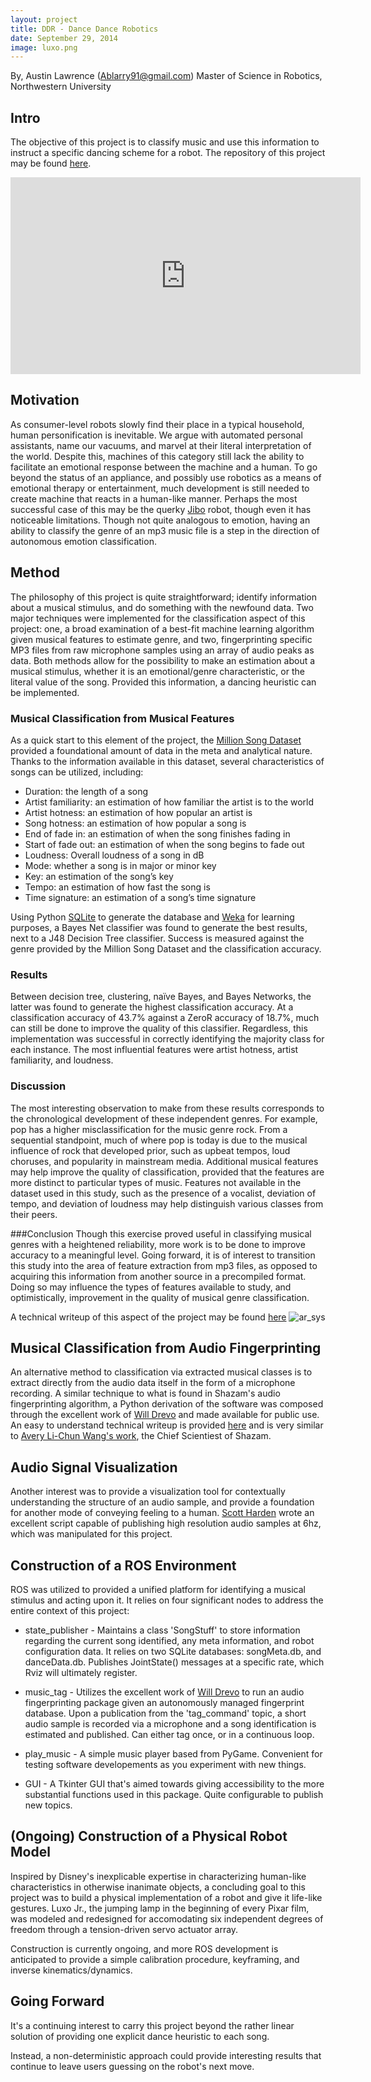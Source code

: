 ```yaml
---
layout: project
title: DDR - Dance Dance Robotics
date: September 29, 2014
image: luxo.png
---
```

By, Austin Lawrence (Ablarry91@gmail.com)
Master of Science in Robotics, Northwestern University

## Intro
The objective of this project is to classify music and use this information to instruct a specific dancing scheme for a robot.  The repository of this project may be found [here](https://github.com/ablarry91/dancing_robot).

<iframe width="560" height="315" src="https://www.youtube.com/embed/ZPxmVsA1itM" frameborder="0" allowfullscreen></iframe>

## Motivation
As consumer-level robots slowly find their place in a typical household, human personification is inevitable.  We argue with automated personal assistants, name our vacuums, and marvel at their literal interpretation of the world.  Despite this, machines of this category still lack the ability to facilitate an emotional response between the machine and a human.  To go beyond the status of an appliance, and possibly use robotics as a means of emotional therapy or entertainment, much development is still needed to create machine that reacts in a human-like manner.  Perhaps the most successful case of this may be the querky [Jibo](https://www.jibo.com/) robot, though even it has noticeable limitations.  Though not quite analogous to emotion, having an ability to classify the genre of an mp3 music file is a step in the direction of autonomous emotion classification.

## Method

The philosophy of this project is quite straightforward; identify information about a musical stimulus, and do something with the newfound data.  Two major techniques were implemented for the classification aspect of this project: one, a broad examination of a best-fit machine learning algorithm given musical features to estimate genre, and two, fingerprinting specific MP3 files from raw microphone samples using an array of audio peaks as data.  Both methods allow for the possibility to make an estimation about a musical stimulus, whether it is an emotional/genre characteristic, or the literal value of the song.  Provided this information, a dancing heuristic can be implemented.

### Musical Classification from Musical Features

As a quick start to this element of the project, the [Million Song Dataset](http://labrosa.ee.columbia.edu/millionsong/) provided a foundational amount of data in the meta and analytical nature.  Thanks to the information available in this dataset, several characteristics of songs can be utilized, including:

* Duration: the length of a song
* Artist familiarity: an estimation of how familiar the artist is to the world
* Artist hotness: an estimation of how popular an artist is
* Song hotness: an estimation of how popular a song is
* End of fade in: an estimation of when the song finishes fading in
* Start of fade out: an estimation of when the song begins to fade out
* Loudness: Overall loudness of a song in dB
* Mode: whether a song is in major or minor key
* Key: an estimation of the song’s key
* Tempo: an estimation of how fast the song is
* Time signature: an estimation of a song’s time signature

Using Python [SQLite](https://www.sqlite.org/) to generate the database and [Weka](http://www.cs.waikato.ac.nz/ml/weka/) for learning purposes, a Bayes Net classifier was found to generate the best results, next to a J48 Decision Tree classifier.  Success is measured against the genre provided by the Million Song Dataset and the classification accuracy.

### Results
Between decision tree, clustering, naïve Bayes, and Bayes Networks, the latter was found to generate the highest classification accuracy. At a classification accuracy of 43.7% against a ZeroR accuracy of 18.7%, much can still be done to improve the quality of this classifier.  Regardless, this implementation was successful in correctly identifying the majority class for each instance.   The most influential features were artist hotness, artist familiarity, and loudness.

### Discussion
The most interesting observation to make from these results corresponds to the chronological development of these independent genres.  For example, pop has a higher misclassification for the music genre rock.  From a sequential standpoint, much of where pop is today is due to the musical influence of rock that developed prior, such as upbeat tempos, loud choruses, and popularity in mainstream media.
Additional musical features may help improve the quality of classification, provided that the features are more distinct to particular types of music.  Features not available in the dataset used in this study, such as the presence of a vocalist, deviation of tempo, and deviation of loudness may help distinguish various classes from their peers.

###Conclusion
Though this exercise proved useful in classifying musical genres with a heightened reliability, more work is to be done to improve accuracy to a meaningful level.  Going forward, it is of interest to transition this study into the area of feature extraction from mp3 files, as opposed to acquiring this information from another source in a precompiled format.  Doing so may influence the types of features available to study, and optimistically, improvement in the quality of musical genre classification.

A technical writeup of this aspect of the project may be found [here](portfolio/assets/DDR_Final_Paper.pdf)
![ar_sys](https://github.com/ablarry91/temp/blob/master/confusion.png?raw=true)


## Musical Classification from Audio Fingerprinting
An alternative method to classification via extracted musical classes is to extract directly from the audio data itself in the form of a microphone recording.  A similar technique to what is found in Shazam's audio fingerprinting algorithm, a Python derivation of the software was composed through the excellent work of [Will Drevo](https://github.com/worldveil/dejavu) and made available for public use.  An easy to understand technical writeup is provided [here](http://willdrevo.com/fingerprinting-and-audio-recognition-with-python/) and is very similar to [Avery Li-Chun Wang's work](https://www.ee.columbia.edu/~dpwe/papers/Wang03-shazam.pdf), the Chief Scientiest of Shazam.

## Audio Signal Visualization
Another interest was to provide a visualization tool for contextually understanding the structure of an audio sample, and provide a foundation for another mode of conveying feeling to a human.  [Scott Harden](http://www.swharden.com/blog/2013-05-09-realtime-fft-audio-visualization-with-python/) wrote an excellent script capable of publishing high resolution audio samples at 6hz, which was manipulated for this project.

## Construction of a ROS Environment
ROS was utilized to provided a unified platform for identifying a musical stimulus and acting upon it.  It relies on four significant nodes to address the entire context of this project:

* state_publisher - Maintains a class 'SongStuff' to store information regarding the current song identified, any meta information, and robot configuration data.  It relies on two SQLite databases: songMeta.db, and danceData.db.  Publishes JointState() messages at a specific rate, which Rviz will ultimately register.

* music_tag - Utilizes the excellent work of [Will Drevo](https://github.com/worldveil/dejavu) to run an audio fingerprinting package given an autonomously managed fingerprint database.  Upon a publication from the 'tag_command' topic, a short audio sample is recorded via a microphone and a song identification is estimated and published.  Can either tag once, or in a continuous loop.

* play_music - A simple music player based from PyGame.  Convenient for testing software developements as you experiment with new things.

* GUI - A Tkinter GUI that's aimed towards giving accessibility to the more substantial functions used in this package.  Quite configurable to publish new topics.

## (Ongoing) Construction of a Physical Robot Model
Inspired by Disney's inexplicable expertise in characterizing human-like characteristics in otherwise inanimate objects, a concluding goal to this project was to build a physical implementation of a robot and give it life-like gestures.  Luxo Jr., the jumping lamp in the beginning of every Pixar film, was modeled and redesigned for accomodating six independent degrees of freedom through a tension-driven servo actuator array.

Construction is currently ongoing, and more ROS development is anticipated to provide a simple calibration procedure, keyframing, and inverse kinematics/dynamics.

## Going Forward
It's a continuing interest to carry this project beyond the rather linear solution of providing one explicit dance heuristic to each song.

Instead, a non-deterministic approach could provide interesting results that continue to leave users guessing on the robot's next move.
